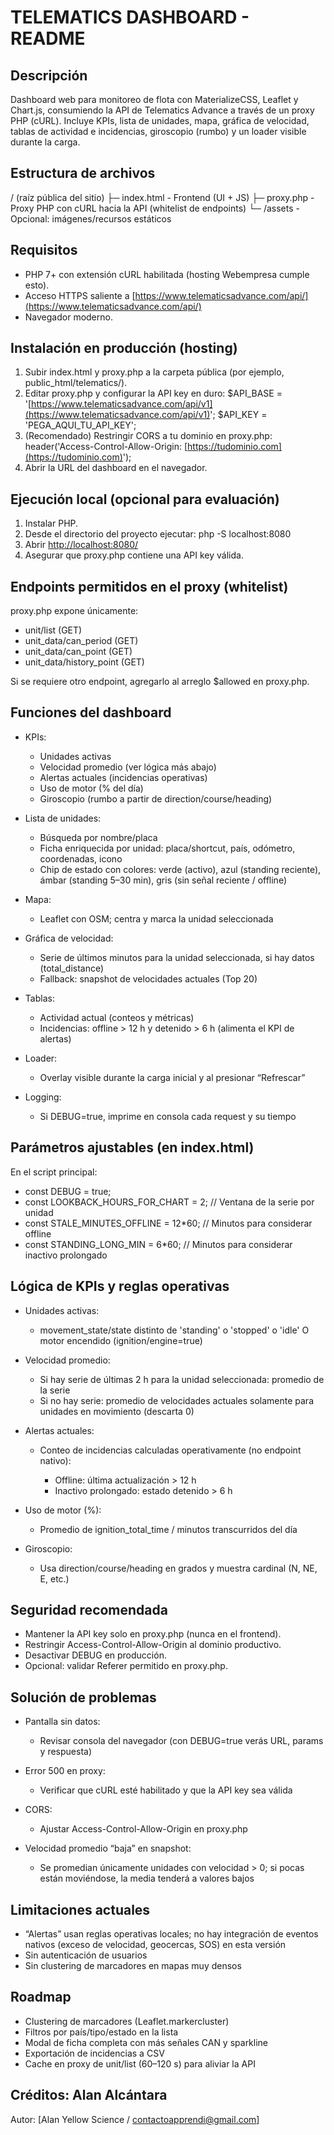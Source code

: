 # TELEMATICS DASHBOARD - README

## Descripción

Dashboard web para monitoreo de flota con MaterializeCSS, Leaflet y Chart.js,
consumiendo la API de Telematics Advance a través de un proxy PHP (cURL).
Incluye KPIs, lista de unidades, mapa, gráfica de velocidad, tablas de actividad
e incidencias, giroscopio (rumbo) y un loader visible durante la carga.

## Estructura de archivos

/ (raíz pública del sitio)
├─ index.html          - Frontend (UI + JS)
├─ proxy.php           - Proxy PHP con cURL hacia la API (whitelist de endpoints)
└─ /assets             - Opcional: imágenes/recursos estáticos

## Requisitos

* PHP 7+ con extensión cURL habilitada (hosting Webempresa cumple esto).
* Acceso HTTPS saliente a [https://www.telematicsadvance.com/api/](https://www.telematicsadvance.com/api/)
* Navegador moderno.

## Instalación en producción (hosting)

1. Subir index.html y proxy.php a la carpeta pública (por ejemplo, public\_html/telematics/).
2. Editar proxy.php y configurar la API key en duro:
   \$API\_BASE = '[https://www.telematicsadvance.com/api/v1](https://www.telematicsadvance.com/api/v1)';
   \$API\_KEY  = 'PEGA\_AQUI\_TU\_API\_KEY';
3. (Recomendado) Restringir CORS a tu dominio en proxy.php:
   header('Access-Control-Allow-Origin: [https://tudominio.com](https://tudominio.com)');
4. Abrir la URL del dashboard en el navegador.

## Ejecución local (opcional para evaluación)

1. Instalar PHP.
2. Desde el directorio del proyecto ejecutar:
   php -S localhost:8080
3. Abrir [http://localhost:8080/](http://localhost:8080/)
4. Asegurar que proxy.php contiene una API key válida.

## Endpoints permitidos en el proxy (whitelist)

proxy.php expone únicamente:

* unit/list                (GET)
* unit\_data/can\_period     (GET)
* unit\_data/can\_point      (GET)
* unit\_data/history\_point  (GET)

Si se requiere otro endpoint, agregarlo al arreglo \$allowed en proxy.php.

## Funciones del dashboard

* KPIs:

  * Unidades activas
  * Velocidad promedio (ver lógica más abajo)
  * Alertas actuales (incidencias operativas)
  * Uso de motor (% del día)
  * Giroscopio (rumbo a partir de direction/course/heading)
* Lista de unidades:

  * Búsqueda por nombre/placa
  * Ficha enriquecida por unidad: placa/shortcut, país, odómetro, coordenadas, icono
  * Chip de estado con colores: verde (activo), azul (standing reciente),
    ámbar (standing 5–30 min), gris (sin señal reciente / offline)
* Mapa:

  * Leaflet con OSM; centra y marca la unidad seleccionada
* Gráfica de velocidad:

  * Serie de últimos minutos para la unidad seleccionada, si hay datos (total\_distance)
  * Fallback: snapshot de velocidades actuales (Top 20)
* Tablas:

  * Actividad actual (conteos y métricas)
  * Incidencias: offline > 12 h y detenido > 6 h (alimenta el KPI de alertas)
* Loader:

  * Overlay visible durante la carga inicial y al presionar “Refrescar”
* Logging:

  * Si DEBUG=true, imprime en consola cada request y su tiempo

## Parámetros ajustables (en index.html)

En el script principal:

* const DEBUG = true;
* const LOOKBACK\_HOURS\_FOR\_CHART = 2;     // Ventana de la serie por unidad
* const STALE\_MINUTES\_OFFLINE   = 12\*60;  // Minutos para considerar offline
* const STANDING\_LONG\_MIN       = 6\*60;   // Minutos para considerar inactivo prolongado

## Lógica de KPIs y reglas operativas

* Unidades activas:

  * movement\_state/state distinto de 'standing' o 'stopped' o 'idle'
    O motor encendido (ignition/engine=true)
* Velocidad promedio:

  * Si hay serie de últimas 2 h para la unidad seleccionada: promedio de la serie
  * Si no hay serie: promedio de velocidades actuales solamente para unidades
    en movimiento (descarta 0)
* Alertas actuales:

  * Conteo de incidencias calculadas operativamente (no endpoint nativo):

    * Offline: última actualización > 12 h
    * Inactivo prolongado: estado detenido > 6 h
* Uso de motor (%):

  * Promedio de ignition\_total\_time / minutos transcurridos del día
* Giroscopio:

  * Usa direction/course/heading en grados y muestra cardinal (N, NE, E, etc.)

## Seguridad recomendada

* Mantener la API key solo en proxy.php (nunca en el frontend).
* Restringir Access-Control-Allow-Origin al dominio productivo.
* Desactivar DEBUG en producción.
* Opcional: validar Referer permitido en proxy.php.

## Solución de problemas

* Pantalla sin datos:

  * Revisar consola del navegador (con DEBUG=true verás URL, params y respuesta)
* Error 500 en proxy:

  * Verificar que cURL esté habilitado y que la API key sea válida
* CORS:

  * Ajustar Access-Control-Allow-Origin en proxy.php
* Velocidad promedio “baja” en snapshot:

  * Se promedian únicamente unidades con velocidad > 0; si pocas están moviéndose,
    la media tenderá a valores bajos

## Limitaciones actuales

* “Alertas” usan reglas operativas locales; no hay integración de eventos nativos
  (exceso de velocidad, geocercas, SOS) en esta versión
* Sin autenticación de usuarios
* Sin clustering de marcadores en mapas muy densos

## Roadmap

* Clustering de marcadores (Leaflet.markercluster)
* Filtros por país/tipo/estado en la lista
* Modal de ficha completa con más señales CAN y sparkline
* Exportación de incidencias a CSV
* Cache en proxy de unit/list (60–120 s) para aliviar la API

## Créditos: Alan Alcántara

Autor: \[Alan Yellow Science / contactoapprendi@gmail.com]


